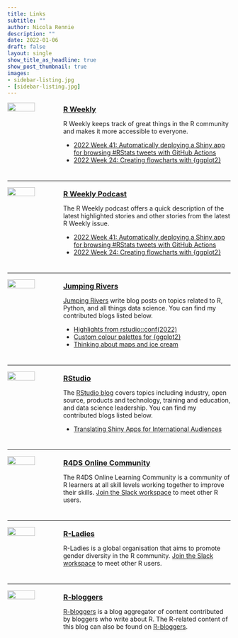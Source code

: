 ```yaml
---
title: Links
subtitle: ""
author: Nicola Rennie
description: ""
date: 2022-01-06
draft: false
layout: single
show_title_as_headline: true
show_post_thumbnail: true
images:
- sidebar-listing.jpg
- [sidebar-listing.jpg]
---
```


<!-- R Weekly -->
<div style="display: table; width: 100%; padding-bottom:10px;">
  <div style="float: left; width: 25%;">
  <img src="/links/rweekly.jpg?raw=true" width="70%">
  </div>
  <div style="float: left; width: 75%;">
    <a href="https://rweekly.org/" target="_blank"><h3 style="margin-block-start: 0.3em; margin-block-end: 0.3em">R Weekly</h3></a>
    <p> R Weekly keeps track of great things in the R community and makes it more accessible to everyone. 
    </p>
    <ul>
        <li>
          <a href="https://rweekly.org/2022-W41.html" target="_blank">2022 Week 41: Automatically deploying a Shiny app for browsing #RStats tweets with GitHub Actions </a>
        </li>
        <li>
          <a href="https://rweekly.org/2022-W24.html" target="_blank">2022 Week 24: Creating flowcharts with {ggplot2}</a>
        </li>
    </ul>
  </div>
</div>
<hr>

<!-- R Weekly Highlights -->
<div style="display: table; width: 100%; padding-bottom:10px;">
  <div style="float: left; width: 25%;">
  <img src="/links/rweekly_podcast.jpg?raw=true" width="70%">
  </div>
  <div style="float: left; width: 75%;">
    <a href="https://rweekly.fireside.fm/" target="_blank"><h3 style="margin-block-start: 0.3em; margin-block-end: 0.3em">R Weekly Podcast</h3></a>
    <p> The R Weekly podcast offers a quick description of the latest highlighted stories and other stories from the latest R Weekly issue.
    </p>
    <ul>
        <li>
          <a href="https://share.fireside.fm/episode/87RSVeFz+RMN2Utb3" target="_blank">2022 Week 41: Automatically deploying a Shiny app for browsing #RStats tweets with GitHub Actions </a>
        </li>
        <li>
          <a href="https://share.fireside.fm/episode/87RSVeFz+Lc9jrfaw" target="_blank">2022 Week 24: Creating flowcharts with {ggplot2}</a>
        </li>
    </ul>
  </div>
</div>
<hr>

<!-- JR -->
<div style="display: table; width: 100%; padding-bottom:10px;">
  <div style="float: left; width: 25%;">
  <img src="/links/jumping_rivers.jpg?raw=true" width="70%">
  </div>
  <div style="float: left; width: 75%">
    <a href="https://www.jumpingrivers.com/" target="_blank"><h3 style="margin-block-start: 0.3em; margin-block-end: 0.3em">Jumping Rivers</h4></a>
    <p> <a href="https://www.jumpingrivers.com/blog/" target="_blank">Jumping Rivers</a> write blog posts on topics related to R, Python, and all things data science. You can find my contributed blogs listed below. 
    </p>
      <ul>
        <li>
          <a href="https://www.jumpingrivers.com/blog/highlights-rstudioconf2022/" target="_blank">Highlights from rstudio::conf(2022)</a>
        </li>
        <li>
          <a href="https://www.jumpingrivers.com/blog/custom-colour-palettes-for-ggplot2/" target="_blank">Custom colour palettes for {ggplot2}</a>
        </li>
        <li>
          <a href="https://www.jumpingrivers.com/blog/2021-thinking-about-maps-and-ice-cream/" target="_blank">Thinking about maps and ice cream</a>
        </li>
      </ul>
  </div>
</div>
<hr>

<!-- RStudio -->
<div style="display: table; width: 100%; padding-bottom:10px;">
  <div style="float: left; width: 25%;">
  <img src="/links/RStudio.png" width="70%">
  </div>
  <div style="float: left; width: 75%">
    <a href="https://www.rstudio.com/blog/" target="_blank"><h3 style="margin-block-start: 0.3em; margin-block-end: 0.3em">RStudio</h4></a>
    <p> The <a href="https://www.rstudio.com/blog/" target="_blank">RStudio blog</a> covers topics including industry, open source, products and technology, training and education, and data science leadership. You can find my contributed blogs listed below.  
    </p>
      <ul>
        <li>
          <a href="https://www.rstudio.com/blog/translating-shiny-apps-for-international-audiences/" target="_blank">Translating Shiny Apps for International Audiences</a>
        </li>
      </ul>
  </div>
</div>
<hr>

<!-- R4DS -->
<div style="display: table; width: 100%; padding-bottom:10px;">
  <div style="float: left; width: 25%;">
  <img src="/links/r4ds.png?raw=true" width="70%">
  </div>
  <div style="float: left; width: 75%;">
    <a href="https://www.rfordatasci.com/" target="_blank"><h3 style="margin-block-start: 0.3em; margin-block-end: 0.3em">R4DS Online Community</h3></a>
    <p> The R4DS Online Learning Community is a community of R learners at all skill levels working together to improve their skills. <a href="http://r4ds.io/join" target="_blank">Join the Slack workspace</a> to meet other R users.
    </p>
  </div>
</div>
<hr>

<!-- R Ladies -->
<div style="display: table; width: 100%; padding-bottom:10px;">
  <div style="float: left; width: 25%;">
  <img src="/links/rladies.png?raw=true" width="70%">
  </div>
  <div style="float: left; width: 75%;">
    <a href="https://rladies.org/" target="_blank"><h3 style="margin-block-start: 0.3em; margin-block-end: 0.3em">R-Ladies</h3></a>
    <p> R-Ladies is a global organisation that aims to promote gender diversity in the R community. <a href="https://rladies-community-slack.herokuapp.com/" target="_blank">Join the Slack workspace</a> to meet other R users.
    </p>
  </div>
</div>
<hr>

<!-- R Bloggers -->
<div style="display: table; width: 100%; padding-bottom:10px;">
  <div style="float: left; width: 25%;">
  <img src="/links/rbloggers.png?raw=true" width="70%">
  </div>
  <div style="float: left; width: 75%;">
    <a href="https://www.r-bloggers.com/" target="_blank"><h3 style="margin-block-start: 0.3em; margin-block-end: 0.3em">R-bloggers</h3></a>
    <p> <a href="https://www.r-bloggers.com/" target="_blank">R-bloggers</a> is a blog aggregator of content contributed by bloggers who write about R. The R-related content of this blog can also be found on <a href="https://www.r-bloggers.com/author/r-on-nicola-rennie/" target="_blank">R-bloggers</a>.
    </p>
  </div>
</div>
